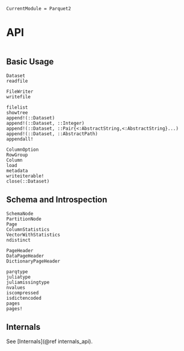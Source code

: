 ```@meta
CurrentModule = Parquet2
```

# API

```@index
```

## Basic Usage
```@docs
Dataset
readfile

FileWriter
writefile

filelist
showtree
append!(::Dataset)
append!(::Dataset, ::Integer)
append!(::Dataset, ::Pair{<:AbstractString,<:AbstractString}...)
append!(::Dataset, ::AbstractPath)
appendall!

ColumnOption
RowGroup
Column
load
metadata
writeiterable!
close(::Dataset)
```

## Schema and Introspection
```@docs
SchemaNode
PartitionNode
Page
ColumnStatistics
VectorWithStatistics
ndistinct

PageHeader
DataPageHeader
DictionaryPageHeader

parqtype
juliatype
juliamissingtype
nvalues
iscompressed
isdictencoded
pages
pages!
```

## Internals
See [Internals](@ref internals_api).
